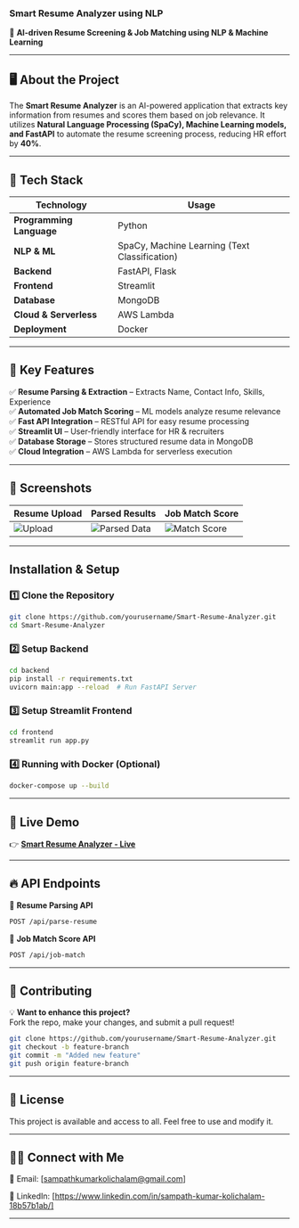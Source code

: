 ### **Smart Resume Analyzer using NLP**
🚀 **AI-driven Resume Screening & Job Matching using NLP & Machine Learning**

---

## 🖥️ **About the Project**
The **Smart Resume Analyzer** is an AI-powered application that extracts key information from resumes and scores them based on job relevance. It utilizes **Natural Language Processing (SpaCy), Machine Learning models, and FastAPI** to automate the resume screening process, reducing HR effort by **40%**.

---

## 🚀 **Tech Stack**
| Technology  | Usage |
|------------|--------------------------------|
| **Programming Language** | Python |
| **NLP & ML** | SpaCy, Machine Learning (Text Classification) |
| **Backend** | FastAPI, Flask |
| **Frontend** | Streamlit |
| **Database** | MongoDB |
| **Cloud & Serverless** | AWS Lambda |
| **Deployment** | Docker |

---

## 🎯 **Key Features**
✅ **Resume Parsing & Extraction** – Extracts Name, Contact Info, Skills, Experience  
✅ **Automated Job Match Scoring** – ML models analyze resume relevance  
✅ **Fast API Integration** – RESTful API for easy resume processing  
✅ **Streamlit UI** – User-friendly interface for HR & recruiters  
✅ **Database Storage** – Stores structured resume data in MongoDB  
✅ **Cloud Integration** – AWS Lambda for serverless execution  

---

## 📸 **Screenshots**
| Resume Upload | Parsed Results | Job Match Score |
|--------------|---------------|-----------------|
| ![Upload](https://via.placeholder.com/300) | ![Parsed Data](https://via.placeholder.com/300) | ![Match Score](https://via.placeholder.com/300) |

---

## **Installation & Setup**
### **1️⃣ Clone the Repository**
```sh
git clone https://github.com/yourusername/Smart-Resume-Analyzer.git
cd Smart-Resume-Analyzer
```

### **2️⃣ Setup Backend**
```sh
cd backend
pip install -r requirements.txt
uvicorn main:app --reload  # Run FastAPI Server
```

### **3️⃣ Setup Streamlit Frontend**
```sh
cd frontend
streamlit run app.py
```

### **4️⃣ Running with Docker (Optional)**
```sh
docker-compose up --build
```

---

## 🚀 **Live Demo** 
👉 **[Smart Resume Analyzer - Live](https://your-deployment-link.com)**  

---

## 🔥 **API Endpoints**
🔹 **Resume Parsing API**
```sh
POST /api/parse-resume
```
🔹 **Job Match Score API**
```sh
POST /api/job-match
```

---

## 🤝 **Contributing**
💡 **Want to enhance this project?**  
Fork the repo, make your changes, and submit a pull request!  

```sh
git clone https://github.com/yourusername/Smart-Resume-Analyzer.git
git checkout -b feature-branch
git commit -m "Added new feature"
git push origin feature-branch
```

---

## 📜 **License**
This project is available and access to all. Feel free to use and modify it.  

---

## 👨‍💻 **Connect with Me**
📧 Email: [sampathkumarkolichalam@gmail.com]  

🔗 LinkedIn: [https://www.linkedin.com/in/sampath-kumar-kolichalam-18b57b1ab/]

---
